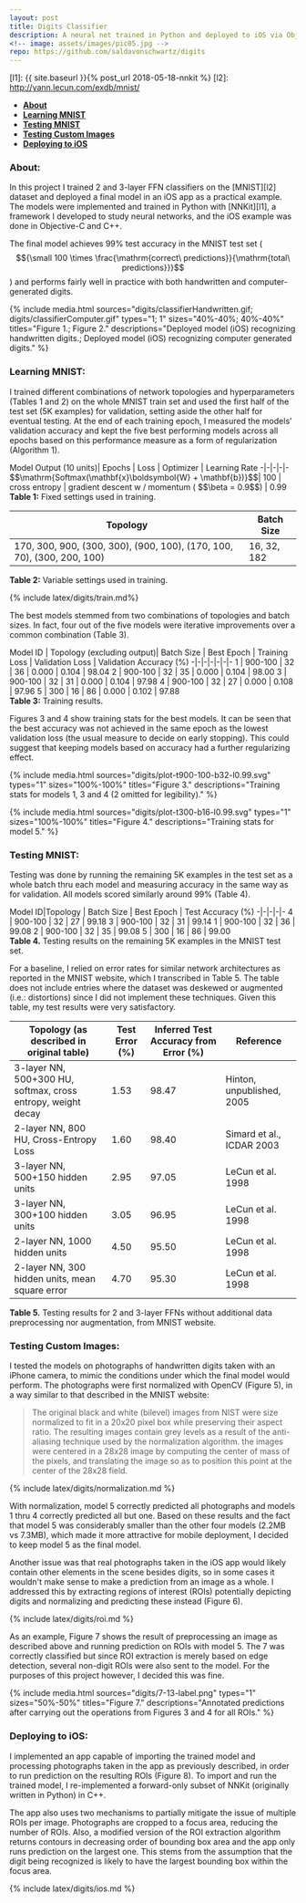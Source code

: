 ```yaml
---
layout: post
title: Digits Classifier
description: A neural net trained in Python and deployed to iOS via Objective-C++
<!-- image: assets/images/pic05.jpg -->
repo: https://github.com/saldavonschwartz/digits
---
```

<!-- Links: -->
[l1]: {{ site.baseurl }}{% post_url 2018-05-18-nnkit %}
[l2]: http://yann.lecun.com/exdb/mnist/

- **[About](#1)**
- **[Learning MNIST](#2)**
- **[Testing MNIST](#3)**
- **[Testing Custom Images](#4)**
- **[Deploying to iOS](#5)**

### <a class="toc_item" name="1"></a>About:

In this project I trained 2 and 3-layer FFN classifiers on the [MNIST][l2] dataset and deployed a final model in an iOS app as a practical example. The models were implemented and trained in Python with [NNKit][l1], a framework I developed to study neural networks, and the iOS example was done in Objective-C and C++.

The final model achieves 99% test accuracy in the MNIST test set ($${\small 100 \times \frac{\mathrm{correct\ predictions}}{\mathrm{total\ predictions}}}$$) and performs fairly well in practice with both handwritten and computer-generated digits.

{% include media.html
  sources="digits/classifierHandwritten.gif; digits/classifierComputer.gif"
  types="1; 1"
  sizes="40%-40%; 40%-40%"
  titles="Figure 1.; Figure 2."
  descriptions="Deployed model (iOS) recognizing handwritten digits.; Deployed model (iOS) recognizing computer generated digits."
%}

### <a class="toc_item" name="2"></a>Learning MNIST:
I trained different combinations of network topologies and hyperparameters (Tables 1 and 2) on the whole MNIST train set and used the first half of the test set (5K examples) for validation, setting aside the other half for eventual testing. At the end of each training epoch, I measured the models' validation accuracy and kept the five best performing models across all epochs based on this performance measure as a form of regularization (Algorithm 1).

<div style="overflow-x: auto;" markdown="block">
Model Output (10 units)| Epochs | Loss | Optimizer | Learning Rate
 -|-|-|-|-
$$\mathrm{Softmax(\mathbf{x}\boldsymbol{W} + \mathbf{b})}$$| 100 | cross entropy |   gradient descent w / momentum ( $$\beta = 0.9$$) | 0.99

</div>
<figcaption><strong>Table 1:</strong> Fixed settings used in training.</figcaption>

Topology | Batch Size
-|-
170, 300, 900, (300, 300), (900, 100), (170, 100, 70), (300, 200, 100) | 16, 32, 182

<figcaption><strong>Table 2:</strong> Variable settings used in training.</figcaption>

{% include latex/digits/train.md%}

The best models stemmed from two combinations of topologies and batch sizes. In fact, four out of the five models were iterative improvements over a common combination (Table 3).

<div style="overflow-x: auto;" markdown="block">
Model ID | Topology (excluding output)| Batch Size | Best Epoch | Training Loss | Validation Loss | Validation Accuracy (%)
 -|-|-|-|-|-|-
1 | 900-100 | 32 | 36 | 0.000 | 0.104 | 98.04
2 | 900-100 | 32 | 35 | 0.000 | 0.104 | 98.00
3 | 900-100 | 32 | 31 | 0.000 | 0.104 | 97.98
4 | 900-100 | 32 | 27 | 0.000 | 0.108 | 97.96
5 | 300 | 16 | 86 | 0.000 | 0.102 | 97.88

</div>
<figcaption><strong>Table 3:</strong> Training results.</figcaption>

Figures 3 and 4 show training stats for the best models. It can be seen that the best accuracy was not achieved in the same epoch as the lowest validation loss (the usual measure to decide on early stopping). This could suggest that keeping models based on accuracy had a further regularizing effect.

{% include media.html
  sources="digits/plot-t900-100-b32-l0.99.svg"
  types="1"
  sizes="100%-100%"
  titles="Figure 3."
  descriptions="Training stats for models 1, 3 and 4 (2 omitted for legibility)."
%}

{% include media.html
  sources="digits/plot-t300-b16-l0.99.svg"
  types="1"
  sizes="100%-100%"
  titles="Figure 4."
  descriptions="Training stats for model 5."
%}

### <a class="toc_item" name="3"></a>Testing MNIST:

Testing was done by running the remaining 5K examples in the test set as a whole batch thru each model and measuring accuracy in the same way as for validation. All models scored similarly around 99% (Table 4).

<div style="overflow-x: auto;" markdown="block">
Model ID|Topology | Batch Size | Best Epoch | Test Accuracy (%)
 -|-|-|-|-
4 | 900-100 | 32 | 27 | 99.18
3 | 900-100 | 32 | 31 | 99.14
1 | 900-100 | 32 | 36 | 99.08
2 | 900-100 | 32 | 35 | 99.08
5 | 300 | 16 | 86 | 99.00

</div>
<figcaption><strong>Table 4.</strong> Testing results on the remaining 5K examples in the MNIST test set.</figcaption>

For a baseline, I relied on error rates for similar network architectures as reported in the MNIST website, which I transcribed in Table 5. The table does not include entries where the dataset was deskewed or augmented (i.e.: distortions) since I did not implement these techniques. Given this table, my test results were very satisfactory.

Topology (as described in original table) | Test Error (%) | Inferred Test Accuracy from Error (%) | Reference
-|-|-|-
3-layer NN, 500+300 HU, softmax, cross entropy, weight decay | 1.53	| 98.47 |Hinton, unpublished, 2005
2-layer NN, 800 HU, Cross-Entropy Loss | 1.60	| 98.40 | Simard et al., ICDAR 2003
3-layer NN, 500+150 hidden units | 2.95	| 97.05 | LeCun et al. 1998
3-layer NN, 300+100 hidden units | 3.05	| 96.95 | LeCun et al. 1998
2-layer NN, 1000 hidden units	| 4.50	| 95.50 | LeCun et al. 1998
2-layer NN, 300 hidden units, mean square error	| 4.70	| 95.30| LeCun et al. 1998

<figcaption><strong>Table 5.</strong> Testing results for 2 and 3-layer FFNs without additional data preprocessing nor augmentation, from MNIST website.</figcaption>

### <a class="toc_item" name="4"></a>Testing Custom Images:

I tested the models on photographs of handwritten digits taken with an iPhone camera, to mimic the conditions under which the final model would perform. The photographs were first normalized with OpenCV (Figure 5), in a way similar to that described in the MNIST website:
> The original black and white (bilevel) images from NIST were size normalized to fit in a 20x20 pixel box while preserving their aspect ratio. The resulting images contain grey levels as a result of the anti-aliasing technique used by the normalization algorithm. the images were centered in a 28x28 image by computing the center of mass of the pixels, and translating the image so as to position this point at the center of the 28x28 field.

{% include latex/digits/normalization.md %}

With normalization, model 5 correctly predicted all photographs and models 1 thru 4 correctly predicted all but one. Based on these results and the fact that model 5 was considerably smaller than the other four models (2.2MB vs 7.3MB), which made it more attractive for mobile deployment, I decided to keep model 5 as the final model.

Another issue was that real photographs taken in the iOS app would likely contain other elements in the scene besides digits, so in some cases it wouldn't make sense to make a prediction from an image as a whole. I addressed this by extracting regions of interest (ROIs) potentially depicting digits and normalizing and predicting these instead (Figure 6).

{% include latex/digits/roi.md %}

As an example, Figure 7 shows the result of preprocessing an image as described above and running prediction on ROIs with model 5. The 7 was correctly classified but since ROI extraction is merely based on edge detection, several non-digit ROIs were also sent to the model. For the purposes of this project however, I decided this was fine.

{% include media.html
  sources="digits/7-13-label.png"
  types="1"
  sizes="50%-50%"
  titles="Figure 7."
  descriptions="Annotated predictions after carrying out the operations from Figures 3 and 4 for all ROIs."
%}

### <a class="toc_item" name="5"></a>Deploying to iOS:
I implemented an app capable of importing the trained model and processing photographs taken in the app as previously described, in order to run prediction on the resulting ROIs (Figure 8). To import and run the trained model, I re-implemented a forward-only subset of NNKit (originally written in Python) in C++.

The app also uses two mechanisms to partially mitigate the issue of multiple ROIs per image. Photographs are cropped to a focus area, reducing the number of ROIs. Also, a modified version of the ROI extraction algorithm returns contours in decreasing order of bounding box area and the app only runs prediction on the largest one. This stems from the assumption that the digit being recognized is likely to have the largest bounding box within the focus area.

{% include latex/digits/ios.md %}
